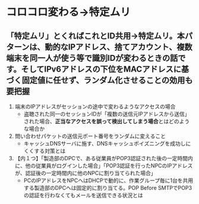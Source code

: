 # コロコロ変わる→特定ムリ

## 「特定ムリ」とくればこれとID共用→特定ムリ。本パターンは、動的なIPアドレス、捨てアカウント、複数端末を同一人が使う等で識別IDが変わるときの話です。そしてIPv6アドレスの下位をMACアドレスに基づく固定値に任せず、ランダム化させることの効用も要把握

1. 端末のIPアドレスがセッションの途中で変わるようなアクセスの場合
    * 盗聴された同一のセッションIDが「複数の送信元IPアドレスから送信」された場合、**正当なアクセスを誤って検出してしまう場合**とはどのような場合か
2. 問い合わせパケットの送信元ポート番号をランダムに変えること
    * キャッシュDNSサーバに施す、DNSキャッシュポイズニングを成功しにくくする対策とは
3. 【内１つ】「製造部のDPCで、ある従業員がPOP3認証された後の一定時間内に、他の従業員がログインした場合」「POP3認証を行ったNPCのIPアドレスが、認証後の一定時間内に他のNPCに割り当てられた場合」
    * PCのIPアドレスをNPCへはDHCPで動的に、作業グループ毎に1台を共用する製造部のDPCへは固定的に割り当てる。POP Before SMTPでPOP3の認証を行わなくてもメールを送信できる状況とは
    
